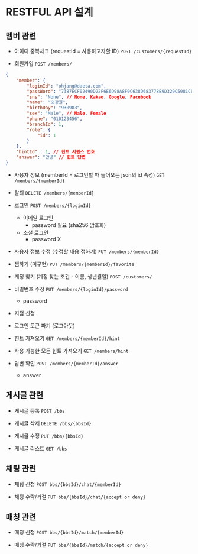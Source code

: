 # RESTFUL API 설계

## 멤버 관련

- 아이디 중복체크 (requestId = 사용하고자할 ID)
`POST /customers/{requestId}`

- 회원가입
`POST /members/`
```JSON
{
    "member": {
        "loginId": "ohjang@daeta.com",
        "passWord": "7387ECF02490D22F6E6D98A8F0C638D683778B9D329C5081CE4DCAF8BF2E59B9", // ohjang1234!! sha256 암호화 
        "sns": "None", // None, Kakao, Google, Facebook
        "name": "오장원",
        "birthDay": "930903",
        "sex": "Male", // Male, Female
        "phone": "010123456",
        "branchId": 1,
        "role": {
            "id": 1
        }
    },
    "hintId" : 1, // 힌트 시퀀스 번호
    "answer": "안녕" // 힌트 답변
}
```

- 사용자 정보 (memberId = 로그인할 때 들어오는 json의 id 속성)
`GET /members/{memberId}`

- 탈퇴
`DELETE /members/{memberId}`

- 로그인 
`POST /members/{loginId}`  
    - 이메일 로그인
        - password 필요 (sha256 암호화)
    - 소셜 로그인
        - password X

- 사용자 정보 수정 (수정할 내용 정하기)
`PUT /members/{memberId}`

- 찜하기 (미구현)
`PUT /members/{memberId}/favorite`

- 계정 찾기 (계정 찾는 조건 - 이름, 생년월일)
`POST /customers/`

- 비밀번호 수정
`PUT /members/{loginId}/password`
    - password

- 지점 신청


- 로그인 토큰 파기 (로그아웃)


- 힌트 가져오기
`GET /members/{memberId}/hint`

- 사용 가능한 모든 힌트 가져오기
`GET /members/hint`

- 답변 확인
`POST /members/{memberId}/answer`  
    - answer

## 게시글 관련

- 게시글 등록
`POST /bbs`

- 게시글 삭제
`DELETE /bbs/{bbsId}`

- 게시글 수정
`PUT /bbs/{bbsId}`

- 게시글 리스트
`GET /bbs`

## 채팅 관련

- 채팅 신청
`POST bbs/{bbsId}/chat/{memberId}`

- 채팅 수락/거절
`PUT bbs/{bbsId}/chat/{accept or deny}`

## 매칭 관련

- 매칭 신청
`POST bbs/{bbsId}/match/{memberId}`

- 매칭 수락/거절
`PUT bbs/{bbsId}/match/{accept or deny}`